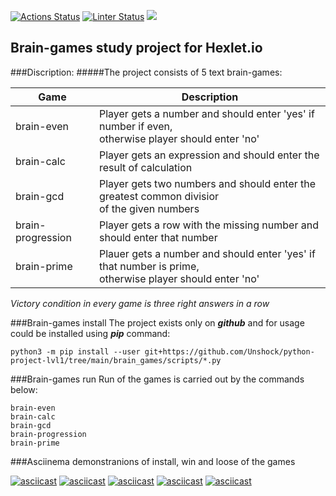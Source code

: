 [![Actions Status](https://github.com/Unshock/python-project-lvl1/workflows/hexlet-check/badge.svg)](https://github.com/Unshock/python-project-lvl1/actions)
[![Linter Status](https://github.com/Unshock/python-project-lvl1/workflows/linter-check/badge.svg)](https://github.com/Unshock/python-project-lvl1/actions/workflows/linter-check.yml)
<a href="https://codeclimate.com/github/Unshock/python-project-lvl1/maintainability"><img src="https://api.codeclimate.com/v1/badges/10ea4108e6c908efaf79/maintainability" /></a>
## Brain-games study project for Hexlet.io 
###Discription:
#####The project consists of 5 text brain-games:


| Game              | Description                                                                                                |
|-------------------|------------------------------------------------------------------------------------------------------------|
| brain-even        | Player gets a number and should enter 'yes' if number if even,<br/>otherwise player should enter 'no'      |
| brain-calc        | Player gets an expression and should enter the result of calculation                                       |
| brain-gcd         | Player gets two numbers and should enter the greatest common divisior<br/>of the given numbers             |
| brain-progression | Player gets a row with the missing number and should enter that number                                     |
| brain-prime       | Plauer gets a number and should enter 'yes' if that number is prime,<br/>otherwise player should enter 'no' |

*Victory condition in every game is three right answers in a row*

###Brain-games install
The project exists only on ***github*** and for usage could be installed using ***pip*** command:

    python3 -m pip install --user git+https://github.com/Unshock/python-project-lvl1/tree/main/brain_games/scripts/*.py

###Brain-games run
Run of the games is carried out by the commands below: 
    
    brain-even
    brain-calc 
    brain-gcd
    brain-progression
    brain-prime

###Asciinema demonstranions of install, win and loose of the games

[![asciicast](https://asciinema.org/a/zpESG0lYdy75W0E7PUg7yXIIr.svg)](https://asciinema.org/a/zpESG0lYdy75W0E7PUg7yXIIr)
[![asciicast](https://asciinema.org/a/NIVlyrbPSUoj4BwtSR8OcvbHW.svg)](https://asciinema.org/a/NIVlyrbPSUoj4BwtSR8OcvbHW)
[![asciicast](https://asciinema.org/a/xeFsU4MFjbKClyJOpJ3pqvdCI.svg)](https://asciinema.org/a/xeFsU4MFjbKClyJOpJ3pqvdCI)
[![asciicast](https://asciinema.org/a/mYbDEt0tXzsCSlc2aKA1gVPWI.svg)](https://asciinema.org/a/mYbDEt0tXzsCSlc2aKA1gVPWI)
[![asciicast](https://asciinema.org/a/LLJ8qwLs2HgZJbOxxEv0jFKg4.svg)](https://asciinema.org/a/LLJ8qwLs2HgZJbOxxEv0jFKg4)
